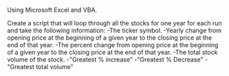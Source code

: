 Using Microsoft Excel and VBA.

Create a script that will loop through all the stocks for one year for each run and take the following information:
  -The ticker symbol.
  -Yearly change from opening price at the beginning of a given year to the closing price at the end of that year.
  -The percent change from opening price at the beginning of a given year to the closing price at the end of that year.
  -The total stock volume of the stock.
  -"Greatest % increase" 
  -"Greatest % Decrease" 
  -"Greatest total volume"

